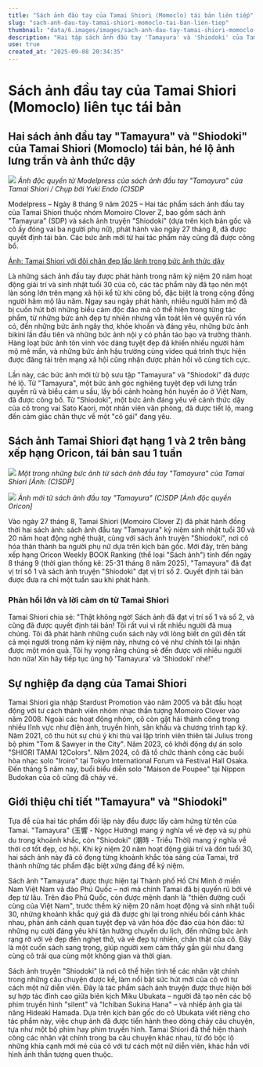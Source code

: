 ```yaml
---
title: "Sách ảnh đầu tay của Tamai Shiori (Momoclo) tái bản liên tiếp"
slug: "sach-anh-dau-tay-tamai-shiori-momoclo-tai-ban-lien-tiep"
thumbnail: "data/6.images/images/sach-anh-dau-tay-tamai-shiori-momoclo-tai-ban-lien-tiep.webp"
description: "Hai tập sách ảnh đầu tay 'Tamayura' và 'Shiodoki' của Tamai Shiori (Momoiro Clover Z) đã tái bản chỉ sau một tuần phát hành, nhận được sự đón nhận nồng nhiệt từ người hâm mộ."
use: true
created_at: "2025-09-08 20:34:35"
---
```


# Sách ảnh đầu tay của Tamai Shiori (Momoclo) liên tục tái bản

## Hai sách ảnh đầu tay "Tamayura" và "Shiodoki" của Tamai Shiori (Momoclo) tái bản, hé lộ ảnh lưng trần và ảnh thức dậy

![](/images/20250908-04640918-mdpr-000-1-view.webp)
*Ảnh độc quyền từ Modelpress của sách ảnh đầu tay "Tamayura" của Tamai Shiori / Chụp bởi Yuki Endo (C)SDP*

Modelpress – Ngày 8 tháng 9 năm 2025 – Hai tác phẩm sách ảnh đầu tay của Tamai Shiori thuộc nhóm Momoiro Clover Z, bao gồm sách ảnh "Tamayura" (SDP) và sách ảnh truyện "Shiodoki" (dựa trên kịch bản gốc và cô ấy đóng vai ba người phụ nữ), phát hành vào ngày 27 tháng 8, đã được quyết định tái bản. Các bức ảnh mới từ hai tác phẩm này cũng đã được công bố.

[Ảnh: Tamai Shiori với đôi chân đẹp lấp lánh trong bức ảnh thức dậy](https://mdpr.jp/photo/detail/18981128)

Là những sách ảnh đầu tay được phát hành trong năm kỷ niệm 20 năm hoạt động giải trí và sinh nhật tuổi 30 của cô, các tác phẩm này đã tạo nên một làn sóng lớn trên mạng xã hội kể từ khi công bố, đặc biệt là trong cộng đồng người hâm mộ lâu năm. Ngay sau ngày phát hành, nhiều người hâm mộ đã bị cuốn hút bởi những biểu cảm độc đáo mà cô thể hiện trong từng tác phẩm, từ những bức ảnh đẹp tự nhiên nhưng vẫn toát lên vẻ quyến rũ vốn có, đến những bức ảnh ngây thơ, khỏe khoắn và đáng yêu, những bức ảnh bikini lần đầu tiên và những bức ảnh nội y có phần táo bạo và trưởng thành. Hàng loạt bức ảnh tôn vinh vóc dáng tuyệt đẹp đã khiến nhiều người hâm mộ mê mẩn, và những bức ảnh hậu trường cùng video quá trình thực hiện được đăng tải trên mạng xã hội cũng nhận được phản hồi vô cùng tích cực.

Lần này, các bức ảnh mới từ bộ sưu tập "Tamayura" và "Shiodoki" đã được hé lộ. Từ "Tamayura", một bức ảnh góc nghiêng tuyệt đẹp với lưng trần quyến rũ và biểu cảm u sầu, lấy bối cảnh hoàng hôn huyền ảo ở Việt Nam, đã được công bố. Từ "Shiodoki", một bức ảnh đáng yêu về cảnh thức dậy của cô trong vai Sato Kaori, một nhân viên văn phòng, đã được tiết lộ, mang đến cảm giác chân thực về một "cô gái" đang yêu.

## Sách ảnh Tamai Shiori đạt hạng 1 và 2 trên bảng xếp hạng Oricon, tái bản sau 1 tuần

![](/images/20250908-00856067-encount-000-1-view.webp)
*Một trong những bức ảnh từ sách ảnh đầu tay "Tamayura" của Tamai Shiori [Ảnh: (C)SDP]*

![](/images/20250908-00000439-oric-000-1-view.webp)
*Ảnh mới từ sách ảnh đầu tay "Tamayura" (C)SDP [Ảnh độc quyền Oricon]*

Vào ngày 27 tháng 8, Tamai Shiori (Momoiro Clover Z) đã phát hành đồng thời hai sách ảnh: sách ảnh đầu tay "Tamayura" kỷ niệm sinh nhật tuổi 30 và 20 năm hoạt động nghệ thuật, cùng với sách ảnh truyện "Shiodoki", nơi cô hóa thân thành ba người phụ nữ dựa trên kịch bản gốc. Mới đây, trên bảng xếp hạng Oricon Weekly BOOK Ranking (thể loại "Sách ảnh") tính đến ngày 8 tháng 9 (thời gian thống kê: 25-31 tháng 8 năm 2025), "Tamayura" đã đạt vị trí số 1 và sách ảnh truyện "Shiodoki" đạt vị trí số 2. Quyết định tái bản được đưa ra chỉ một tuần sau khi phát hành.

### Phản hồi lớn và lời cảm ơn từ Tamai Shiori

Tamai Shiori chia sẻ: "Thật không ngờ! Sách ảnh đã đạt vị trí số 1 và số 2, và cũng đã được quyết định tái bản! Tôi rất vui vì rất nhiều người đã mua chúng. Tôi đã phát hành những cuốn sách này với lòng biết ơn gửi đến tất cả mọi người trong năm kỷ niệm này, nhưng có vẻ như chính tôi lại nhận được một món quà. Tôi hy vọng rằng chúng sẽ đến được với nhiều người hơn nữa! Xin hãy tiếp tục ủng hộ 'Tamayura' và 'Shiodoki' nhé!"

## Sự nghiệp đa dạng của Tamai Shiori

Tamai Shiori gia nhập Stardust Promotion vào năm 2005 và bắt đầu hoạt động với tư cách thành viên nhóm nhạc thần tượng Momoiro Clover vào năm 2008. Ngoài các hoạt động nhóm, cô còn gặt hái thành công trong nhiều lĩnh vực như điện ảnh, truyền hình, sân khấu và chương trình tạp kỹ. Năm 2021, cô thu hút sự chú ý khi thủ vai lập trình viên thiên tài Julius trong bộ phim "Tom & Sawyer in the City". Năm 2023, cô khởi động dự án solo "SHIORI TAMAI 12Colors". Năm 2024, cô đã tổ chức thành công các buổi hòa nhạc solo "Iroiro" tại Tokyo International Forum và Festival Hall Osaka. Đến tháng 5 năm nay, buổi biểu diễn solo "Maison de Poupee" tại Nippon Budokan của cô cũng đã cháy vé.

## Giới thiệu chi tiết "Tamayura" và "Shiodoki"

Tựa đề của hai tác phẩm đối lập này đều được lấy cảm hứng từ tên của Tamai. "Tamayura" (玉響 - Ngọc Hưởng) mang ý nghĩa về vẻ đẹp và sự phù du trong khoảnh khắc, còn "Shiodoki" (潮時 - Triều Thời) mang ý nghĩa về thời cơ tốt đẹp, cơ hội. Khi kỷ niệm 20 năm hoạt động giải trí và đón tuổi 30, hai sách ảnh này đã cô đọng từng khoảnh khắc tỏa sáng của Tamai, trở thành những tác phẩm đặc biệt xứng đáng để kỷ niệm.

Sách ảnh "Tamayura" được thực hiện tại Thành phố Hồ Chí Minh ở miền Nam Việt Nam và đảo Phú Quốc – nơi mà chính Tamai đã bị quyến rũ bởi vẻ đẹp từ lâu. Trên đảo Phú Quốc, còn được mệnh danh là "thiên đường cuối cùng của Việt Nam", trước thềm kỷ niệm 20 năm hoạt động và sinh nhật tuổi 30, những khoảnh khắc quý giá đã được ghi lại trong nhiều bối cảnh khác nhau, phản ánh cảnh quan tuyệt đẹp và văn hóa độc đáo của hòn đảo: từ những nụ cười đáng yêu khi tận hưởng chuyến du lịch, đến những bức ảnh rạng rỡ với vẻ đẹp đến nghẹt thở, và vẻ đẹp tự nhiên, chân thật của cô. Đây là một cuốn sách sang trọng, giúp người xem cảm thấy gần gũi như đang cùng cô trải qua cùng một không gian và thời gian.

Sách ảnh truyện "Shiodoki" là nơi cô thể hiện tinh tế các nhân vật chính trong những câu chuyện được kể, làm nổi bật sức hút mới của cô với tư cách một nữ diễn viên. Đây là tác phẩm sách ảnh truyện được thực hiện bởi sự hợp tác đỉnh cao giữa biên kịch Miku Ubukata – người đã tạo nên các bộ phim truyền hình "silent" và "Ichiban Sukina Hana" – và nhiếp ảnh gia tài năng Hideaki Hamada. Dựa trên kịch bản gốc do cô Ubukata viết riêng cho tác phẩm này, việc chụp ảnh đã được tiến hành theo dòng chảy câu chuyện, tựa như một bộ phim hay phim truyền hình. Tamai Shiori đã thể hiện thành công các nhân vật chính trong ba câu chuyện khác nhau, từ đó bộc lộ những khía cạnh mới mẻ của cô với tư cách một nữ diễn viên, khác hẳn với hình ảnh thần tượng quen thuộc.